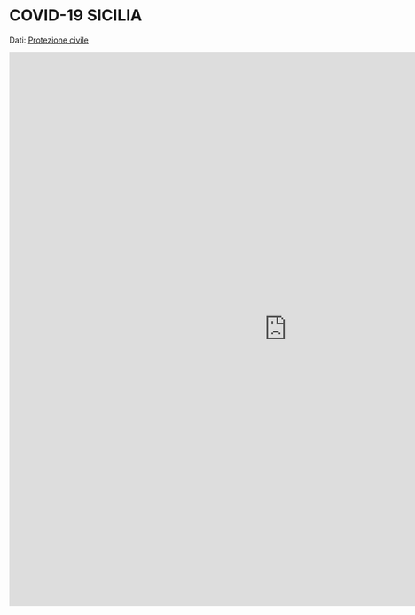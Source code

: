 # COVID-19 SICILIA

Dati: [Protezione civile](https://github.com/pcm-dpc/COVID-19)

<iframe width="1000px" height="1000px" src="https://datastudio.google.com/embed/reporting/f2733b82-147a-482b-86ab-00eea5ad5629/page/lyDKB" frameborder="0" style="border:0" allowfullscreen></iframe>
